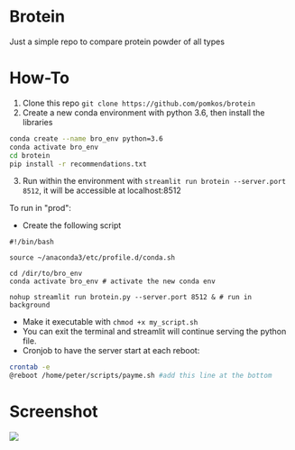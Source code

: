 # Brotein
Just a simple repo to compare protein powder of all types

# How-To

1. Clone this repo `git clone https://github.com/pomkos/brotein`
2. Create a new conda environment with python 3.6, then install the libraries
  ```bash
  conda create --name bro_env python=3.6
  conda activate bro_env
  cd brotein
  pip install -r recommendations.txt
  ```
3. Run within the environment with `streamlit run brotein --server.port 8512`, it will be accessible at localhost:8512

To run in "prod":

* Create the following script
```
#!/bin/bash

source ~/anaconda3/etc/profile.d/conda.sh

cd /dir/to/bro_env
conda activate bro_env # activate the new conda env

nohup streamlit run brotein.py --server.port 8512 & # run in background
```
* Make it executable with `chmod +x my_script.sh`
* You can exit the terminal and streamlit will continue serving the python file. 
* Cronjob to have the server start at each reboot:
```bash
crontab -e
@reboot /home/peter/scripts/payme.sh #add this line at the bottom
```

# Screenshot
![](image.png?raw=true)
